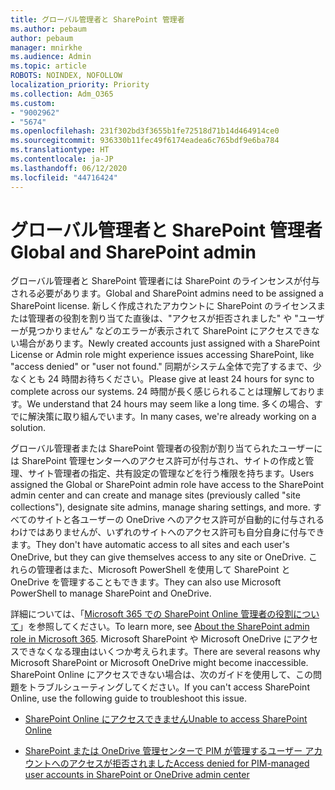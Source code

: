 ```yaml
---
title: グローバル管理者と SharePoint 管理者
ms.author: pebaum
author: pebaum
manager: mnirkhe
ms.audience: Admin
ms.topic: article
ROBOTS: NOINDEX, NOFOLLOW
localization_priority: Priority
ms.collection: Adm_O365
ms.custom:
- "9002962"
- "5674"
ms.openlocfilehash: 231f302bd3f3655b1fe72518d71b14d464914ce0
ms.sourcegitcommit: 936330b11fec49f6174eadea6c765bdf9e6ba784
ms.translationtype: HT
ms.contentlocale: ja-JP
ms.lasthandoff: 06/12/2020
ms.locfileid: "44716424"
---
```

# <a name="global-and-sharepoint-admin"></a><span data-ttu-id="88bb9-102">グローバル管理者と SharePoint 管理者</span><span class="sxs-lookup"><span data-stu-id="88bb9-102">Global and SharePoint admin</span></span>

<span data-ttu-id="88bb9-103">グローバル管理者と SharePoint 管理者には SharePoint のラインセンスが付与される必要があります。</span><span class="sxs-lookup"><span data-stu-id="88bb9-103">Global and SharePoint admins need to be assigned a SharePoint license.</span></span> <span data-ttu-id="88bb9-104">新しく作成されたアカウントに SharePoint のライセンスまたは管理者の役割を割り当てた直後は、"アクセスが拒否されました" や "ユーザーが見つかりません" などのエラーが表示されて SharePoint にアクセスできない場合があります。</span><span class="sxs-lookup"><span data-stu-id="88bb9-104">Newly created accounts just assigned with a SharePoint License or Admin role might experience issues accessing SharePoint, like "access denied" or "user not found."</span></span> <span data-ttu-id="88bb9-105">同期がシステム全体で完了するまで、少なくとも 24 時間お待ちください。</span><span class="sxs-lookup"><span data-stu-id="88bb9-105">Please give at least 24 hours for sync to complete across our systems.</span></span> <span data-ttu-id="88bb9-106">24 時間が長く感じられることは理解しております。</span><span class="sxs-lookup"><span data-stu-id="88bb9-106">We understand that 24 hours may seem like a long time.</span></span> <span data-ttu-id="88bb9-107">多くの場合、すでに解決策に取り組んでいます。</span><span class="sxs-lookup"><span data-stu-id="88bb9-107">In many cases, we're already working on a solution.</span></span>

<span data-ttu-id="88bb9-108">グローバル管理者または SharePoint 管理者の役割が割り当てられたユーザーには SharePoint 管理センターへのアクセス許可が付与され、サイトの作成と管理、サイト管理者の指定、共有設定の管理などを行う権限を持ちます。</span><span class="sxs-lookup"><span data-stu-id="88bb9-108">Users assigned the Global or SharePoint admin role have access to the SharePoint admin center and can create and manage sites (previously called "site collections"), designate site admins, manage sharing settings, and more.</span></span> <span data-ttu-id="88bb9-109">すべてのサイトと各ユーザーの OneDrive へのアクセス許可が自動的に付与されるわけではありませんが、いずれのサイトへのアクセス許可も自分自身に付与できます。</span><span class="sxs-lookup"><span data-stu-id="88bb9-109">They don't have automatic access to all sites and each user's OneDrive, but they can give themselves access to any site or OneDrive.</span></span> <span data-ttu-id="88bb9-110">これらの管理者はまた、Microsoft PowerShell を使用して SharePoint と OneDrive を管理することもできます。</span><span class="sxs-lookup"><span data-stu-id="88bb9-110">They can also use Microsoft PowerShell to manage SharePoint and OneDrive.</span></span>

<span data-ttu-id="88bb9-111">詳細については、「[Microsoft 365 での SharePoint Online 管理者の役割について](https://docs.microsoft.com/sharepoint/sharepoint-admin-role)」を参照してください。</span><span class="sxs-lookup"><span data-stu-id="88bb9-111">To learn more, see [About the SharePoint admin role in Microsoft 365](https://docs.microsoft.com/sharepoint/sharepoint-admin-role).</span></span>
<span data-ttu-id="88bb9-112">Microsoft SharePoint や Microsoft OneDrive にアクセスできなくなる理由はいくつか考えられます。</span><span class="sxs-lookup"><span data-stu-id="88bb9-112">There are several reasons why Microsoft SharePoint or Microsoft OneDrive might become inaccessible.</span></span> <span data-ttu-id="88bb9-113">SharePoint Online にアクセスできない場合は、次のガイドを使用して、この問題をトラブルシューティングしてください。</span><span class="sxs-lookup"><span data-stu-id="88bb9-113">If you can't access SharePoint Online, use the following guide to troubleshoot this issue.</span></span>

- [<span data-ttu-id="88bb9-114">SharePoint Online にアクセスできません</span><span class="sxs-lookup"><span data-stu-id="88bb9-114">Unable to access SharePoint Online</span></span>](https://docs.microsoft.com/sharepoint/troubleshoot/sharing-and-permissions/sharepoint-online-inaccessible)

- [<span data-ttu-id="88bb9-115">SharePoint または OneDrive 管理センターで PIM が管理するユーザー アカウントへのアクセスが拒否されました</span><span class="sxs-lookup"><span data-stu-id="88bb9-115">Access denied for PIM-managed user accounts in SharePoint or OneDrive admin center</span></span>](https://docs.microsoft.com/sharepoint/troubleshoot/administration/access-denied-to-pim-user-accounts)
